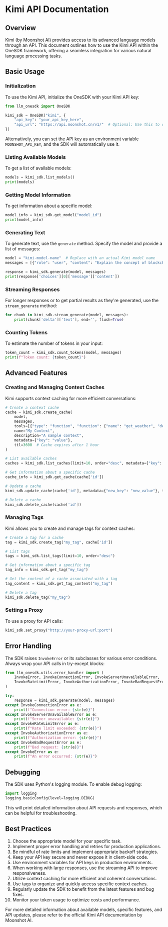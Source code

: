 # Kimi API Documentation

## Overview

Kimi (by Moonshot AI) provides access to its advanced language models through an API. This document outlines how to use the Kimi API within the OneSDK framework, offering a seamless integration for various natural language processing tasks.

## Basic Usage

### Initialization

To use the Kimi API, initialize the OneSDK with your Kimi API key:

```python
from llm_onesdk import OneSDK

kimi_sdk = OneSDK("kimi", {
    "api_key": "your_api_key_here",
    "api_url": "https://api.moonshot.cn/v1/"  # Optional: Use this to override the default base URL
})
```

Alternatively, you can set the API key as an environment variable `MOONSHOT_API_KEY`, and the SDK will automatically use it.

### Listing Available Models

To get a list of available models:

```python
models = kimi_sdk.list_models()
print(models)
```

### Getting Model Information

To get information about a specific model:

```python
model_info = kimi_sdk.get_model("model_id")
print(model_info)
```

### Generating Text

To generate text, use the `generate` method. Specify the model and provide a list of messages:

```python
model = "kimi-model-name"  # Replace with an actual Kimi model name
messages = [{"role": "user", "content": "Explain the concept of blockchain technology."}]

response = kimi_sdk.generate(model, messages)
print(response['choices'][0]['message']['content'])
```

### Streaming Responses

For longer responses or to get partial results as they're generated, use the `stream_generate` method:

```python
for chunk in kimi_sdk.stream_generate(model, messages):
    print(chunk['delta']['text'], end='', flush=True)
```

### Counting Tokens

To estimate the number of tokens in your input:

```python
token_count = kimi_sdk.count_tokens(model, messages)
print(f"Token count: {token_count}")
```

## Advanced Features

### Creating and Managing Context Caches

Kimi supports context caching for more efficient conversations:

```python
# Create a context cache
cache = kimi_sdk.create_cache(
    model, 
    messages, 
    tools=[{"type": "function", "function": {"name": "get_weather", "description": "Get the weather for a location"}}],
    name="My Context", 
    description="A sample context",
    metadata={"key": "value"},
    ttl=3600  # Cache expires after 1 hour
)

# List available caches
caches = kimi_sdk.list_caches(limit=10, order="desc", metadata={"key": "value"})

# Get information about a specific cache
cache_info = kimi_sdk.get_cache(cache['id'])

# Update a cache
kimi_sdk.update_cache(cache['id'], metadata={"new_key": "new_value"}, ttl=7200)

# Delete a cache
kimi_sdk.delete_cache(cache['id'])
```

### Managing Tags

Kimi allows you to create and manage tags for context caches:

```python
# Create a tag for a cache
tag = kimi_sdk.create_tag("my_tag", cache['id'])

# List tags
tags = kimi_sdk.list_tags(limit=10, order="desc")

# Get information about a specific tag
tag_info = kimi_sdk.get_tag("my_tag")

# Get the content of a cache associated with a tag
tag_content = kimi_sdk.get_tag_content("my_tag")

# Delete a tag
kimi_sdk.delete_tag("my_tag")
```

### Setting a Proxy

To use a proxy for API calls:

```python
kimi_sdk.set_proxy("http://your-proxy-url:port")
```

## Error Handling

The SDK raises `InvokeError` or its subclasses for various error conditions. Always wrap your API calls in try-except blocks:

```python
from llm_onesdk.utils.error_handler import (
    InvokeError, InvokeConnectionError, InvokeServerUnavailableError,
    InvokeRateLimitError, InvokeAuthorizationError, InvokeBadRequestError
)

try:
    response = kimi_sdk.generate(model, messages)
except InvokeConnectionError as e:
    print(f"Connection error: {str(e)}")
except InvokeServerUnavailableError as e:
    print(f"Server unavailable: {str(e)}")
except InvokeRateLimitError as e:
    print(f"Rate limit exceeded: {str(e)}")
except InvokeAuthorizationError as e:
    print(f"Authorization error: {str(e)}")
except InvokeBadRequestError as e:
    print(f"Bad request: {str(e)}")
except InvokeError as e:
    print(f"An error occurred: {str(e)}")
```

## Debugging

The SDK uses Python's logging module. To enable debug logging:

```python
import logging
logging.basicConfig(level=logging.DEBUG)
```

This will print detailed information about API requests and responses, which can be helpful for troubleshooting.

## Best Practices

1. Choose the appropriate model for your specific task.
2. Implement proper error handling and retries for production applications.
3. Be mindful of rate limits and implement appropriate backoff strategies.
4. Keep your API key secure and never expose it in client-side code.
5. Use environment variables for API keys in production environments.
6. When working with large responses, use the streaming API to improve responsiveness.
7. Utilize context caching for more efficient and coherent conversations.
8. Use tags to organize and quickly access specific context caches.
9. Regularly update the SDK to benefit from the latest features and bug fixes.
10. Monitor your token usage to optimize costs and performance.

For more detailed information about available models, specific features, and API updates, please refer to the official Kimi API documentation by Moonshot AI.

